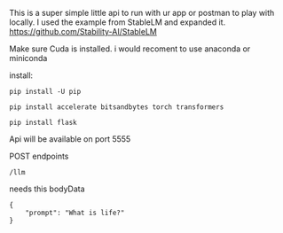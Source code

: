 This is a super simple little api to run with ur app or postman to play with locally.
I used the example from StableLM and expanded it.
https://github.com/Stability-AI/StableLM

Make sure Cuda is installed.
i would recoment to use anaconda or miniconda

install:
```
pip install -U pip
```
```
pip install accelerate bitsandbytes torch transformers
```
```
pip install flask
```

Api will be available on port 5555

POST endpoints
```
/llm
```
needs this bodyData
```
{
    "prompt": "What is life?"
}
```